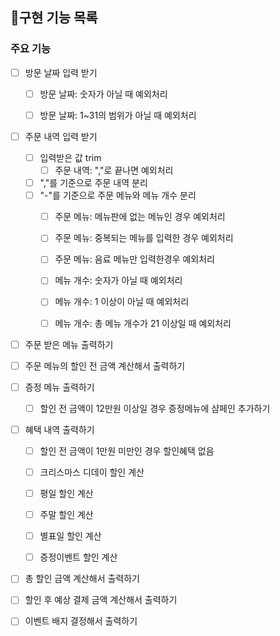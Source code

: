 ## 📝구현 기능 목록

### 주요 기능

- [ ] 방문 날짜 입력 받기
  - [ ] 방문 날짜: 숫자가 아닐 때 예외처리
  - [ ] 방문 날짜: 1~31의 범위가 아닐 때 예외처리  
  

- [ ] 주문 내역 입력 받기
  - [ ] 입력받은 값 trim
    - [ ] 주문 내역: ","로 끝나면 예외처리
  - [ ] ","를 기준으로 주문 내역 분리
  - [ ] "-"를 기준으로 주문 메뉴와 메뉴 개수 분리
    - [ ] 주문 메뉴: 메뉴판에 없는 메뉴인 경우 예외처리
    - [ ] 주문 메뉴: 중복되는 메뉴를 입력한 경우 예외처리
    - [ ] 주문 메뉴: 음료 메뉴만 입력한경우 예외처리
    - [ ] 메뉴 개수: 숫자가 아닐 때 예외처리
    - [ ] 메뉴 개수: 1 이상이 아닐 때 예외처리
    - [ ] 메뉴 개수: 총 메뉴 개수가 21 이상일 때 예외처리
  

- [ ] 주문 받은 메뉴 출력하기
  

- [ ] 주문 메뉴의 할인 전 금액 계산해서 출력하기
  

- [ ] 증정 메뉴 출력하기
  - [ ] 할인 전 금액이 12만원 이상일 경우 증정메뉴에 샴페인 추가하기
  

- [ ] 혜택 내역 출력하기
  - [ ] 할인 전 금액이 1만원 미만인 경우 할인혜택 없음
  - [ ] 크리스마스 디데이 할인 계산
  - [ ] 평일 할인 계산
  - [ ] 주말 할인 계산
  - [ ] 별표일 할인 계산
  - [ ] 증정이벤트 할인 계산
  

- [ ] 총 할인 금액 계산해서 출력하기
  

- [ ] 할인 후 예상 결제 금액 계산해서 출력하기
  

- [ ] 이벤트 배지 결정해서 출력하기